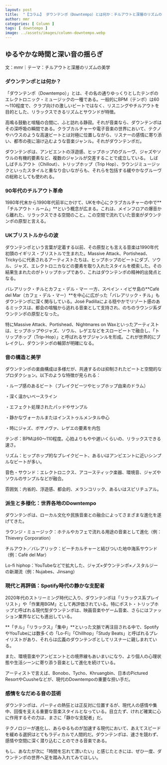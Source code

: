 ```yaml
---
layout: post
title:  "【コラム】 ダウンテンポ（Downtempo）とは何か：チルアウトと深層のリズムの美学"
author: mmr
categories: [ Column ]
tags: [ downtempo ]
image: ../assets/images/column-downtempo.webp
---
```


## ゆるやかな時間と深い音の揺らぎ


文：mmr｜テーマ：チルアウトと深層のリズムの美学


### ダウンテンポとは何か？
「ダウンテンポ（Downtempo）」とは、その名の通りゆっくりとしたテンポのエレクトロニック・ミュージックの一種である。一般的にBPM（テンポ）は60～110程度で、クラブ向けの激しいビートではなく、リスニングやチルアウトを目的とした、リラックスできるリズムとサウンドが特徴。

高鳴る鼓動と喧騒の合間に、ふと訪れる静寂。それが音楽なら、ダウンテンポはその深呼吸の瞬間である。クラブカルチャーや電子音楽の世界において、テクノやハウスのような高速ビートとは対極に位置しながら、リスナーの感情に寄り添い、都市の夜に溶け込むような音楽ジャンル。それがダウンテンポだ。

ダウンテンポは、アンビエントの浮遊感、ヒップホップのグルーヴ、ジャズやソウルの有機的要素など、複数のジャンルが交差することで成立している。
しばしばチルアウト（Chillout）、トリップホップ（Trip Hop）、ラウンジミュージックといったスタイルと重なり合いながらも、それらを包括する緩やかなグルーヴの総称としても使われる。

### 90年代のチルアウト革命
1980年代末から1990年代前半にかけて、UKを中心にクラブカルチャーの中で**「チルアウト・ルーム」**という概念が広まる。これは、メインフロアの爆音から離れた、リラックスできる空間のこと。この空間で流れていた音楽がダウンテンポの原型と言える。

### UKブリストルからの波
ダウンテンポという言葉が定着する以前、その原型とも言える音楽は1990年代初頭のイギリス・ブリストルで生まれた。Massive Attack、Portishead、Trickyらに代表されるアーティストたちは、ヒップホップのビートにダブ、ソウル、ジャズ、エレクトロニカなどの要素を取り入れたスタイルを模索した。その結果生まれたのがトリップホップであり、これはダウンテンポの精神的出発点となる。

バレアリック・チルとカフェ・デル・マー
一方、スペイン・イビサ島の**Café del Mar（カフェ・デル・マー）**を中心に広がった「バレアリック・チル」もダウンテンポに深く関与している。José Padillaによる穏やかでリゾート感のあるミックスは、都会の喧騒から逃れる音楽として支持され、のちのラウンジ系ダウンテンポの原型となった。

特にMassive Attack、Portishead、Nightmares on Waxといったアーティストは、ヒップホップやジャズ、ソウル、レゲエなどをスロービートで融合し、「トリップホップ（Trip-Hop）」と呼ばれるサブジャンルを形成。これが世界的にブレイクし、ダウンテンポの輪郭が明確になる。

### 音の構造と美学
ダウンテンポの楽曲構成は多様だが、共通するのは抑制されたビートと空間的なプロダクション。以下のような特徴が見られる：

・ループ感のあるビート（ブレイクビーツやヒップホップ由来のドラム）

・深く温かいベースライン

・エフェクト処理されたパッドやサンプル

・静かなヴォーカルまたはインストゥルメンタル中心

・時にジャズ、ボサノヴァ、レゲエの要素を内包


テンポ：BPMは60〜110程度。心拍よりもやや遅いくらいの、リラックスできる速さ。

リズム：ヒップホップ的なブレイクビート、あるいはアンビエントに近いシンプルなビートが多い。

音色・サウンド：エレクトロニクス、アコースティック楽器、環境音、ジャズやソウルのサンプルなどが融合。

雰囲気：内省的、浮遊感、都会的、メランコリック、あるいはスピリチュアル。

### 派生と多様化：世界各地のDowntempo
ダウンテンポは、ローカル文化や民族音楽との融合によってさまざまな進化を遂げてきた。

ラウンジ・ミュージック：ホテルやカフェで流れる用途の音楽として進化（例：Thievery Corporation）

チルアウト／バレアリック：ビーチカルチャーと結びついた地中海系サウンド（例：Café del Mar）

Lo-fi hiphop：YouTubeなどで拡大した、ジャズ×ダウンテンポ×ノスタルジーの新潮流（例：Nujabes、Jinsang）

### 現代と再評価：Spotify時代の静かな支配者
2020年代のストリーミング時代に入り、ダウンテンポは「リラックス系プレイリスト」や「作業用BGM」として再評価されている。特にポスト・トリップホップと呼ばれる現代型ダウンテンポは、映画音楽やゲーム音楽、さらにはファッション業界などにも進出している。

**「チル」「リラックス」「集中」**といった文脈で再注目される中で、SpotifyやYouTubeには数多くの「Lo-Fi」「Chillhop」「Study Beats」と呼ばれるプレイリストがあり、それらは広義のダウンテンポとしてリスナーに親しまれている。

また、環境音楽やアンビエントとの境界線もあいまいになり、より個人の心理状態や生活シーンに寄り添う音楽として進化を続けている。

アーティストで言えば、Bonobo、Tycho、Khruangbin、日本のPictured ResortやCuusheなどが、現代のDowntempoの重要な担い手だ。


### 感情をなだめる音の芸術
ダウンテンポは、パーティの熱狂とは正反対に位置するが、現代人の感情や集中、回復を支える重要な音楽スタイルとなっている。目立たず、けれど確実に心に作用するその力は、まさに「静かな支配者」だ。

テクノロジーが進化し、あらゆるものが加速する現代において、あえてスピードを緩める選択はとてもラディカルで人間的だ。ダウンテンポは、速さを競わず、感情や空間に深く潜り込むことのできる音楽である。

もし、あなたが次に「時間を忘れて漂いたい」と感じたときには、ぜひ一度、ダウンテンポの世界へ足を踏み入れてみてほしい。